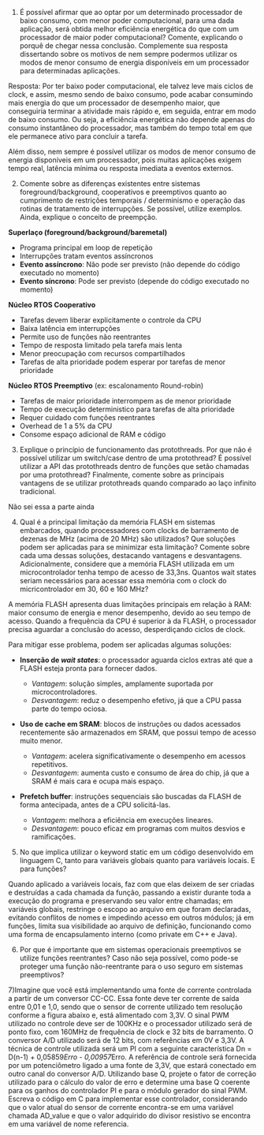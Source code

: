 1) É possível afirmar que ao optar por um determinado processador de baixo consumo, com menor poder computacional, para uma dada aplicação, será obtida melhor eficiência energética do que com um processador de maior poder computacional? Comente, explicando o porquê de chegar nessa conclusão. Complemente sua resposta dissertando sobre os motivos de nem sempre podermos utilizar os modos de menor consumo de energia disponíveis em um processador para determinadas aplicações.

Resposta: Por ter baixo poder computacional, ele talvez leve mais ciclos de clock, e assim, mesmo sendo de baixo consumo, pode acabar consumindo mais energia do que um processador de desempenho maior, que conseguiria terminar a atividade mais rápido e, em seguida, entrar em modo de baixo consumo. Ou seja, a eficiência energética não depende apenas do consumo instantâneo do processador, mas também do tempo total em que ele permanece ativo para concluir a tarefa.

Além disso, nem sempre é possível utilizar os modos de menor consumo de energia disponíveis em um processador, pois muitas aplicações exigem tempo real, latência mínima ou resposta imediata a eventos externos.

2) Comente sobre as diferenças existentes entre sistemas foreground/background, cooperativos e preemptivos quanto ao cumprimento de restrições temporais / determinismo e operação das rotinas de tratamento de interrupções. Se possível, utilize exemplos. Ainda, explique o conceito de preempção.

**Superlaço (foreground/background/baremetal)**
- Programa principal em loop de repetição
- Interrupções tratam eventos assíncronos
- **Evento assíncrono**: Não pode ser previsto (não depende do código executado no momento)
- **Evento síncrono**: Pode ser previsto (depende do código executado no momento)

**Núcleo RTOS Cooperativo**
- Tarefas devem liberar explicitamente o controle da CPU
- Baixa latência em interrupções
- Permite uso de funções não reentrantes
- Tempo de resposta limitado pela tarefa mais lenta
- Menor preocupação com recursos compartilhados
- Tarefas de alta prioridade podem esperar por tarefas de menor prioridade

**Núcleo RTOS Preemptivo** (ex: escalonamento Round-robin)
- Tarefas de maior prioridade interrompem as de menor prioridade
- Tempo de execução deterministico para tarefas de alta prioridade
- Requer cuidado com funções reentrantes
- Overhead de 1 a 5% da CPU
- Consome espaço adicional de RAM e código

3) Explique o princípio de funcionamento das protothreads. Por que não é possível utilizar um switch/case dentro de uma protothread? É possível utilizar a API das protothreads dentro de funções que setão chamadas por uma protothread? Finalmente, comente sobre as principais vantagens de se utilizar protothreads quando comparado ao laço infinito tradicional.

Não sei essa a parte ainda

4) Qual é a principal limitação da memória FLASH em sistemas embarcados, quando processadores com clocks de barramento de dezenas de MHz (acima de 20 MHz) são utilizados? Que soluções podem ser aplicadas para se minimizar esta limitação? Comente sobre cada uma dessas soluções, destacando vantagens e desvantagens. Adicionalmente, considere que a memória FLASH utilizada em um microcontrolador tenha tempo de acesso de 33,3ns. Quantos wait states seriam necessários para acessar essa memória com o clock do micricontrolador em 30, 60 e 160 MHz?

A memória FLASH apresenta duas limitações principais em relação à RAM: maior consumo de energia e menor desempenho, devido ao seu tempo de acesso. Quando a frequência da CPU é superior à da FLASH, o processador precisa aguardar a conclusão do acesso, desperdiçando ciclos de clock.

Para mitigar esse problema, podem ser aplicadas algumas soluções:

* **Inserção de *wait states***: o processador aguarda ciclos extras até que a FLASH esteja pronta para fornecer dados.
  * *Vantagem*: solução simples, amplamente suportada por microcontroladores.
  * *Desvantagem*: reduz o desempenho efetivo, já que a CPU passa parte do tempo ociosa.

* **Uso de cache em SRAM**: blocos de instruções ou dados acessados recentemente são armazenados em SRAM, que possui tempo de acesso muito menor.
  * *Vantagem*: acelera significativamente o desempenho em acessos repetitivos.
  * *Desvantagem*: aumenta custo e consumo de área do chip, já que a SRAM é mais cara e ocupa mais espaço.

* **Prefetch buffer**: instruções sequenciais são buscadas da FLASH de forma antecipada, antes de a CPU solicitá-las.
  * *Vantagem*: melhora a eficiência em execuções lineares.
  * *Desvantagem*: pouco eficaz em programas com muitos desvios e ramificações.

5) No que implica utilizar o keyword static em um código desenvolvido em linguagem C, tanto para variáveis globais quanto para variáveis locais. E para funções?

Quando aplicado a variáveis locais, faz com que elas deixem de ser criadas e destruídas a cada chamada da função, passando a existir durante toda a execução do programa e preservando seu valor entre chamadas; em variáveis globais, restringe o escopo ao arquivo em que foram declaradas, evitando conflitos de nomes e impedindo acesso em outros módulos; já em funções, limita sua visibilidade ao arquivo de definição, funcionando como uma forma de encapsulamento interno (como private em C++ e Java).

6) Por que é importante que em sistemas operacionais preemptivos se utilize funções reentrantes? Caso não seja possível, como pode-se proteger uma função não-reentrante para o uso seguro em sistemas preemptivos?

7)Imagine que você está implementando uma fonte de corrente controlada a partir de um conversor CC-CC. Essa fonte deve ter corrente de saída entre 0,01 e 1,0, sendo que o sensor de corrente utilizado tem resolução conforme a figura abaixo e, está alimentado com 3,3V. O sinal PWM utilizado no controle deve ser de 100KHz e o processador utilizado será de ponto fixo, com 160MHz de frequência de clock e 32 bits de barramento. O conversor A/D utilizado será de 12 bits, com referências em 0V e 3,3V. A técnica de controle utilizada será um PI com a seguinte característica Dn = D(n-1) + 0,05859*Erro - 0,00957*Erro. A referência de controle será fornecida por um potenciômetro ligado a uma fonte de 3,3V, que estará conectado em outro canal do conversor A/D. Utilizando base Q, projete o fator de correção utilizado para o cálculo do valor de erro e determine uma base Q coerente para os ganhos do controlador PI e para o módulo gerador do sinal PWM. Escreva o código em C para implementar esse controlador, considerando que o valor atual do sensor de corrente encontra-se em uma variável chamada AD_value e que o valor adquirido do divisor resistivo se encontra em uma variável de nome referencia.